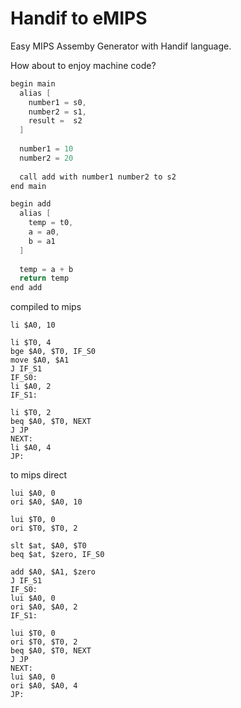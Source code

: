 # Handif to eMIPS
Easy MIPS Assemby Generator with Handif language.

How about to enjoy machine code?

``` c++
begin main
  alias [
    number1 = s0,
    number2 = s1,
    result =  s2
  ]
  
  number1 = 10
  number2 = 20
  
  call add with number1 number2 to s2
end main

begin add
  alias [
    temp = t0,
    a = a0,
    b = a1
  ]
  
  temp = a + b
  return temp
end add
``` 

compiled to mips
``` basic
li $A0, 10

li $T0, 4
bge $A0, $T0, IF_S0
move $A0, $A1
J IF_S1
IF_S0:
li $A0, 2
IF_S1:

li $T0, 2
beq $A0, $T0, NEXT
J JP
NEXT:
li $A0, 4
JP:
```

to mips direct
``` basic
lui $A0, 0
ori $A0, $A0, 10

lui $T0, 0
ori $T0, $T0, 2

slt $at, $A0, $T0
beq $at, $zero, IF_S0

add $A0, $A1, $zero
J IF_S1
IF_S0:
lui $A0, 0
ori $A0, $A0, 2
IF_S1:

lui $T0, 0
ori $T0, $T0, 2
beq $A0, $T0, NEXT
J JP
NEXT:
lui $A0, 0
ori $A0, $A0, 4
JP:
```
